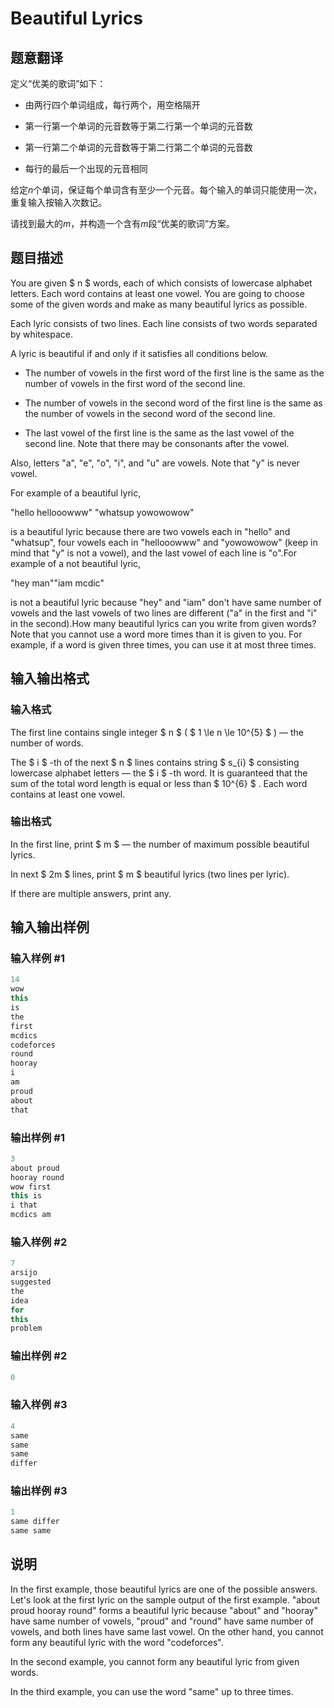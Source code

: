 # Beautiful Lyrics

## 题意翻译

定义“优美的歌词”如下：

- 由两行四个单词组成，每行两个，用空格隔开

- 第一行第一个单词的元音数等于第二行第一个单词的元音数

- 第一行第二个单词的元音数等于第二行第二个单词的元音数

- 每行的最后一个出现的元音相同

给定$n$个单词，保证每个单词含有至少一个元音。每个输入的单词只能使用一次，重复输入按输入次数记。

请找到最大的$m$，并构造一个含有$m$段“优美的歌词”方案。

## 题目描述

You are given $ n $ words, each of which consists of lowercase alphabet letters. Each word contains at least one vowel. You are going to choose some of the given words and make as many beautiful lyrics as possible.

Each lyric consists of two lines. Each line consists of two words separated by whitespace.

A lyric is beautiful if and only if it satisfies all conditions below.

- The number of vowels in the first word of the first line is the same as the number of vowels in the first word of the second line.

- The number of vowels in the second word of the first line is the same as the number of vowels in the second word of the second line.

- The last vowel of the first line is the same as the last vowel of the second line. Note that there may be consonants after the vowel.

Also, letters "a", "e", "o", "i", and "u" are vowels. Note that "y" is never vowel.

For example of a beautiful lyric,

"hello hellooowww" "whatsup yowowowow"

is a beautiful lyric because there are two vowels each in "hello" and "whatsup", four vowels each in "hellooowww" and "yowowowow" (keep in mind that "y" is not a vowel), and the last vowel of each line is "o".For example of a not beautiful lyric,

"hey man""iam mcdic"

is not a beautiful lyric because "hey" and "iam" don't have same number of vowels and the last vowels of two lines are different ("a" in the first and "i" in the second).How many beautiful lyrics can you write from given words? Note that you cannot use a word more times than it is given to you. For example, if a word is given three times, you can use it at most three times.

## 输入输出格式

### 输入格式

The first line contains single integer $ n $ ( $ 1 \le n \le 10^{5} $ ) — the number of words.

The $ i $ -th of the next $ n $ lines contains string $ s_{i} $ consisting lowercase alphabet letters — the $ i $ -th word. It is guaranteed that the sum of the total word length is equal or less than $ 10^{6} $ . Each word contains at least one vowel.

### 输出格式

In the first line, print $ m $ — the number of maximum possible beautiful lyrics.

In next $ 2m $ lines, print $ m $ beautiful lyrics (two lines per lyric).

If there are multiple answers, print any.

## 输入输出样例

### 输入样例 #1

```cpp
14
wow
this
is
the
first
mcdics
codeforces
round
hooray
i
am
proud
about
that

```
### 输出样例 #1

```cpp
3
about proud
hooray round
wow first
this is
i that
mcdics am

```
### 输入样例 #2

```cpp
7
arsijo
suggested
the
idea
for
this
problem

```
### 输出样例 #2

```cpp
0

```
### 输入样例 #3

```cpp
4
same
same
same
differ

```
### 输出样例 #3

```cpp
1
same differ
same same

```
## 说明

In the first example, those beautiful lyrics are one of the possible answers. Let's look at the first lyric on the sample output of the first example. "about proud hooray round" forms a beautiful lyric because "about" and "hooray" have same number of vowels, "proud" and "round" have same number of vowels, and both lines have same last vowel. On the other hand, you cannot form any beautiful lyric with the word "codeforces".

In the second example, you cannot form any beautiful lyric from given words.

In the third example, you can use the word "same" up to three times.

